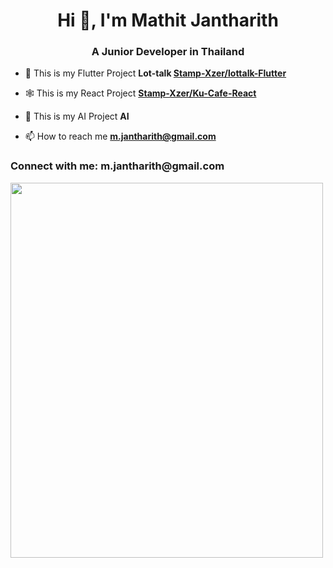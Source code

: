 <h1 align="center">Hi 👋, I'm Mathit Jantharith</h1>
<h3 align="center">A Junior Developer in Thailand</h3>

- 📱 This is my Flutter Project **Lot-talk [Stamp-Xzer/lottalk-Flutter](https://github.com/Stamp-Xzer/lottalk-Flutter)**

- 🕸 This is my React Project **[Stamp-Xzer/Ku-Cafe-React](https://github.com/Stamp-Xzer/Ku-Cafe-ReactJS)**

- 🤝 This is my AI Project **AI**

- 📫 How to reach me **m.jantharith@gmail.com**

<h3 align="left" style="font-weight=bold">Connect with me: m.jantharith@gmail.com </h3>
<p align="left"></p>
<img src="https://cdn.discordapp.com/attachments/953603959162011651/1204525519551332372/Mathit_Jantharith_1.png)https://cdn.discordapp.com/attachments/953603959162011651/1204525519551332372/Mathit_Jantharith_1.png" alt="" width="500" height="600">

